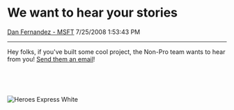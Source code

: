 <div id="page">

# We want to hear your stories

[Dan Fernandez -
MSFT](https://social.msdn.microsoft.com/profile/Dan%20Fernandez%20-%20MSFT)
7/25/2008 1:53:43 PM

-----

<div id="content">

Hey folks, if you've built some cool project, the Non-Pro team wants to
hear from you\! [Send them an email](mailto:expop@microsoft.com)\!

 

 

![Heroes Express
White](https://msdnshared.blob.core.windows.net/media/TNBlogsFS/BlogFileStorage/blogs_msdn/danielfe/WindowsLiveWriter/Wewanttohearyourstories_9930/Heroes%20Express%20White_3b5f2191-8757-46f5-9b95-f064cb8eb515.jpg)

</div>

</div>
